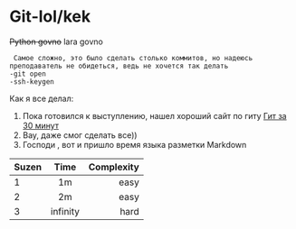 # Git-lol/kek
 ~~Python govno~~ lara  govno 
 
	 Самое сложно, это было сделать столько коммитов, но надеюсь преподаватель не обидеться, ведь не хочется так делать
    -git open
    -ssh-keygen
    
Как я все делал:
1. Пока готовился к выступлению, нашел хороший сайт по гиту [Гит за 30 минут](https://proglib.io/p/git-for-half-an-hour/) 
2. Вау, даже смог сделать все))
3. Господи , вот и пришло время языка разметки  Markdown 


|Suzen     |Time         | Complexity
|:-------- |:-----------:| -------:
|1         | 1m          | easy
|2         | 2m          | easy
|3         | infinity    | hard
